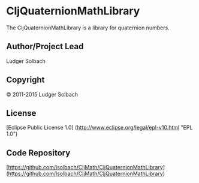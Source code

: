 CljQuaternionMathLibrary
========================
The CljQuaternionMathLibrary is a library for quaternion numbers.

Author/Project Lead
-------------------
Ludger Solbach

Copyright
---------
© 2011-2015 Ludger Solbach

License
-------
[Eclipse Public License 1.0] (http://www.eclipse.org/legal/epl-v10.html "EPL 1.0")

Code Repository
---------------
[https://github.com/lsolbach/CljMath/CljQuaternionMathLibrary] (https://github.com/lsolbach/CljMath/CljQuaternionMathLibrary)
